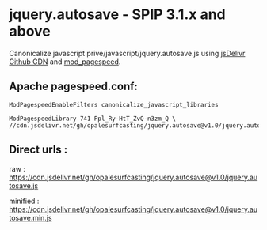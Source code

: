 # jquery.autosave - SPIP 3.1.x and above
Canonicalize javascript prive/javascript/jquery.autosave.js
using [jsDelivr Github CDN](https://www.jsdelivr.com/feature) and [mod_pagespeed](https://github.com/pagespeed/mod_pagespeed).

## Apache pagespeed.conf:
 ```
 ModPagespeedEnableFilters canonicalize_javascript_libraries
 ```
 ```
 ModPagespeedLibrary 741 Ppl_Ry-HtT_ZvQ-n3zm_Q \
 //cdn.jsdelivr.net/gh/opalesurfcasting/jquery.autosave@v1.0/jquery.autosave.min.js
 ```
 
## Direct urls :
 
 raw : https://cdn.jsdelivr.net/gh/opalesurfcasting/jquery.autosave@v1.0/jquery.autosave.js
 
 minified : https://cdn.jsdelivr.net/gh/opalesurfcasting/jquery.autosave@v1.0/jquery.autosave.min.js
